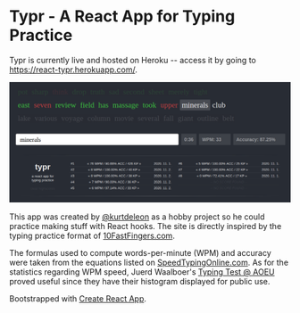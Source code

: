 # Typr - A React App for Typing Practice

Typr is currently live and hosted on Heroku -- access it by going to https://react-typr.herokuapp.com/.

![Screenshot of Typr working](screencap.png)

This app was created by [@kurtdeleon](https://github.com/kurtdeleon) as a hobby project so he could practice making stuff with React hooks. The site is directly inspired by the typing practice format of [10FastFingers.com](https://10fastfingers.com/typing-test/english).

The formulas used to compute words-per-minute (WPM) and accuracy were taken from the equations listed on [SpeedTypingOnline.com](https://www.speedtypingonline.com/typing-equations). As for the statistics regarding WPM speed, Juerd Waalboer's [Typing Test @ AOEU](https://typing-speed-test.aoeu.eu/) proved useful since they have their histogram displayed for public use.

Bootstrapped with [Create React App](https://github.com/facebook/create-react-app).
